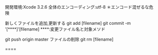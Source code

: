 開発環境:Xcode 3.2.6
全体のエンコーディング:utf-8
＊エンコード混ぜるな危険


新しくファイルを追加,更新する
git add [filename]
git commit -m '[****]'[filename]
****:変更ファイル名と対象メソド

git push origin master
ファイルの削除
git rm [filename]

====



